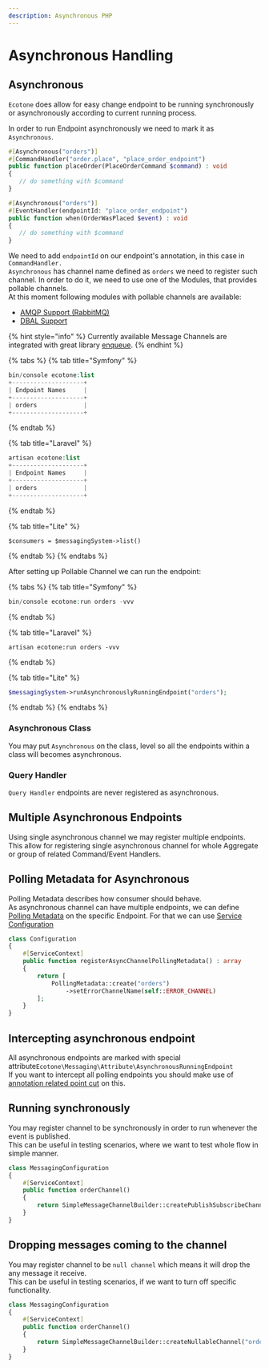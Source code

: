 ```yaml
---
description: Asynchronous PHP
---
```


# Asynchronous Handling

## Asynchronous

`Ecotone` does allow for easy change endpoint to be running synchronously or asynchronously according to current running process.

In order to run Endpoint asynchronously we need to mark it as `Asynchronous`.

```php
#[Asynchronous("orders")]
#[CommandHandler("order.place", "place_order_endpoint")
public function placeOrder(PlaceOrderCommand $command) : void
{
   // do something with $command
}
```

```php
#[Asynchronous("orders")]
#[EventHandler(endpointId: "place_order_endpoint")
public function when(OrderWasPlaced $event) : void
{
   // do something with $command
}
```

We need to add `endpointId` on our endpoint's annotation, in this case in `CommandHandler.`   
`Asynchronous` has channel name defined as `orders` we need to register such channel. In order to do it, we need to use one of the Modules, that provides pollable channels.   
At this moment following modules with pollable channels are available:

* [AMQP Support \(RabbitMQ\)](../modules/amqp-support-rabbitmq.md#message-channel)
* [DBAL Support](../modules/dbal-support.md#message-channel)

{% hint style="info" %}
Currently available Message Channels are integrated with great library [enqueue](https://github.com/php-enqueue/enqueue).
{% endhint %}

{% tabs %}
{% tab title="Symfony" %}
```php
bin/console ecotone:list
+--------------------+
| Endpoint Names     |
+--------------------+
| orders             |
+--------------------+
```
{% endtab %}

{% tab title="Laravel" %}
```php
artisan ecotone:list
+--------------------+
| Endpoint Names     |
+--------------------+
| orders             |
+--------------------+
```
{% endtab %}

{% tab title="Lite" %}
```
$consumers = $messagingSystem->list()
```
{% endtab %}
{% endtabs %}

After setting up Pollable Channel we can run the endpoint:

{% tabs %}
{% tab title="Symfony" %}
```php
bin/console ecotone:run orders -vvv
```
{% endtab %}

{% tab title="Laravel" %}
```
artisan ecotone:run orders -vvv
```
{% endtab %}

{% tab title="Lite" %}
```php
$messagingSystem->runAsynchronouslyRunningEndpoint("orders");
```
{% endtab %}
{% endtabs %}

### Asynchronous Class

You may put `Asynchronous` on the class, level so all the endpoints within a class will becomes asynchronous.

### Query Handler

`Query Handler` endpoints are never registered as asynchronous.

## Multiple Asynchronous Endpoints

Using single asynchronous channel we may register multiple endpoints.   
This allow for registering single asynchronous channel for whole Aggregate or group of related Command/Event Handlers. 

## Polling Metadata for Asynchronous

Polling Metadata describes how consumer should behave.   
As asynchronous channel can have multiple endpoints, we can define [Polling Metadata](scheduling.md#polling-metadata) on the specific Endpoint. For that we can use [Service Configuration](../messaging/service-application-configuration.md)

```php
class Configuration
{    
    #[ServiceContext]
    public function registerAsyncChannelPollingMetadata() : array
    {
        return [
            PollingMetadata::create("orders")
                ->setErrorChannelName(self::ERROR_CHANNEL)
        ];
    }
}
```

##  Intercepting asynchronous endpoint

All asynchronous endpoints are marked with special attribute`Ecotone\Messaging\Attribute\AsynchronousRunningEndpoint`   
If you want to intercept all polling endpoints you should make use of [annotation related point cut](interceptors.md#pointcut) on this.

## Running synchronously

You may register channel to be synchronously in order to run whenever the event is published.  
This can be useful in testing scenarios, where we want to test whole flow in simple manner.

```php
class MessagingConfiguration
{
    #[ServiceContext] 
    public function orderChannel()
    {
        return SimpleMessageChannelBuilder::createPublishSubscribeChannel("orders");
    }
}
```

## Dropping messages coming to the channel

You may register channel to be `null channel` which means it will drop the any message it receive.  
This can be useful in testing scenarios, if we want to turn off specific functionality.

```php
class MessagingConfiguration
{
    #[ServiceContext] 
    public function orderChannel()
    {
        return SimpleMessageChannelBuilder::createNullableChannel("orders");
    }
}
```

